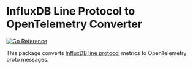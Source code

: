 # InfluxDB Line Protocol to OpenTelemetry Converter

[![Go Reference](https://pkg.go.dev/badge/github.com/influxdata/influxdb-observability/influx2otel.svg)](https://pkg.go.dev/github.com/influxdata/influxdb-observability/influx2otel)

This package converts [InfluxDB line protocol](https://docs.influxdata.com/influxdb/v2.0/reference/syntax/line-protocol/) metrics to OpenTelemetry proto messages.

